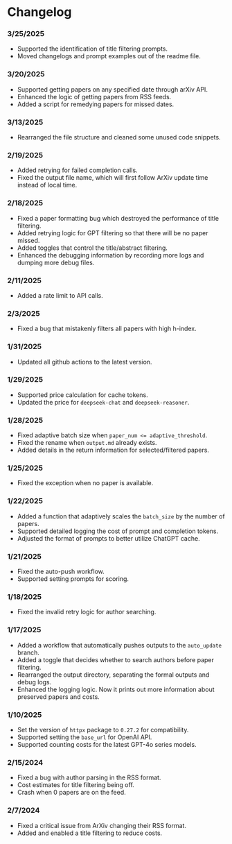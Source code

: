 # Changelog

### 3/25/2025

- Supported the identification of title filtering prompts.
- Moved changelogs and prompt examples out of the readme file.

### 3/20/2025

- Supported getting papers on any specified date through arXiv API.
- Enhanced the logic of getting papers from RSS feeds.
- Added a script for remedying papers for missed dates.

### 3/13/2025

- Rearranged the file structure and cleaned some unused code snippets.

### 2/19/2025

- Added retrying for failed completion calls.
- Fixed the output file name, which will first follow ArXiv update time instead of local time.

### 2/18/2025

- Fixed a paper formatting bug which destroyed the performance of title filtering.
- Added retrying logic for GPT filtering so that there will be no paper missed.
- Added toggles that control the title/abstract filtering.
- Enhanced the debugging information by recording more logs and dumping more debug files.

### 2/11/2025

- Added a rate limit to API calls.

### 2/3/2025

- Fixed a bug that mistakenly filters all papers with high h-index.

### 1/31/2025

- Updated all github actions to the latest version.

### 1/29/2025

- Supported price calculation for cache tokens.
- Updated the price for `deepseek-chat` and `deepseek-reasoner`.

### 1/28/2025

- Fixed adaptive batch size when `paper_num <= adaptive_threshold`.
- Fixed the rename when `output.md` already exists.
- Added details in the return information for selected/filtered papers.

### 1/25/2025

- Fixed the exception when no paper is available.

### 1/22/2025

- Added a function that adaptively scales the `batch_size` by the number of papers.
- Supported detailed logging the cost of prompt and completion tokens.
- Adjusted the format of prompts to better utilize ChatGPT cache.

### 1/21/2025

- Fixed the auto-push workflow.
- Supported setting prompts for scoring.

### 1/18/2025

- Fixed the invalid retry logic for author searching.

### 1/17/2025

- Added a workflow that automatically pushes outputs to the `auto_update` branch.
- Added a toggle that decides whether to search authors before paper filtering.
- Rearranged the output directory, separating the formal outputs and debug logs.
- Enhanced the logging logic. Now it prints out more information about preserved papers and costs.

### 1/10/2025

- Set the version of `httpx` package to `0.27.2` for compatibility.
- Supported setting the `base_url` for OpenAI API.
- Supported counting costs for the latest GPT-4o series models.

### 2/15/2024

- Fixed a bug with author parsing in the RSS format.
- Cost estimates for title filtering being off.
- Crash when 0 papers are on the feed.

### 2/7/2024

- Fixed a critical issue from ArXiv changing their RSS format.
- Added and enabled a title filtering to reduce costs.
